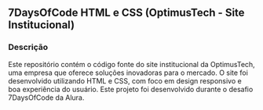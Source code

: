 ## 7DaysOfCode HTML e CSS  (OptimusTech - Site Institucional)

### Descrição
Este repositório contém o código fonte do site institucional da OptimusTech, uma empresa que oferece soluções inovadoras para o mercado. O site foi desenvolvido utilizando HTML e CSS, com foco em design responsivo e boa experiência do usuário. Este projeto foi desenvolvido durante o desafio 7DaysOfCode da Alura.
